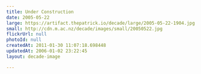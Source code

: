 ```yaml
---
title: Under Construction
date: 2005-05-22
large: https://artifact.thepatrick.io/decade/large/2005-05-22-1904.jpg
small: http://cdn.m.ac.nz/decade/images/small/20050522.jpg
flickrUrl: null
photoId: null
createdAt: 2011-01-30 11:07:18.698448
updatedAt: 2006-01-02 23:22:45
layout: decade-image

---
```


